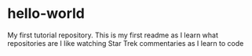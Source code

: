 # hello-world
My first tutorial repository. This is my first readme as I learn what repositories are
I like watching Star Trek commentaries as I learn to code 

